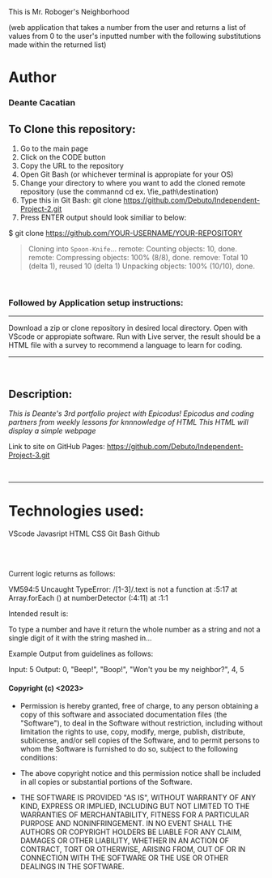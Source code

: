 This is Mr. Roboger's Neighborhood 

(web application that takes a number from the user and returns a list of values from 0 to the user's inputted number with the following substitutions made within the returned list)

# Author
### **Deante Cacatian**

## To Clone this repository:

1. Go to the main page
2. Click on the CODE button
3. Copy the URL to the repository
4. Open Git Bash (or whichever terminal is appropiate for your OS)
5. Change your directory to where you want to add the cloned remote repository (use the commannd cd ex. \fie_path\destination)
6. Type this in Git Bash: git clone https://github.com/Debuto/Independent-Project-2.git
7. Press ENTER output should look similiar to below:

$ git clone https://github.com/YOUR-USERNAME/YOUR-REPOSITORY
> Cloning into `Spoon-Knife`...
> remote: Counting objects: 10, done.
> remote: Compressing objects: 100% (8/8), done.
> remove: Total 10 (delta 1), reused 10 (delta 1)
> Unpacking objects: 100% (10/10), done.

<br>

### Followed by Application setup instructions: <br>

---

Download a zip or clone repository in desired local directory. Open with VScode or appropiate software. Run with Live server, the result should be a HTML file with a survey to recommend a language to learn for coding. 

--- 
<br>

## Description:
*This is Deante's 3rd portfolio project with Epicodus!
Epicodus and coding partners from weekly lessons for knnnowledge of HTML
This HTML will display a simple webpage*

Link to site on GitHub Pages: https://github.com/Debuto/Independent-Project-3.git

<br>

---

# Technologies used: 

VScode
Javasript
HTML
CSS
Git Bash
Github

<br><br>

Current logic returns as follows:

VM594:5 Uncaught TypeError: /[1-3]/.text is not a function
    at <anonymous>:5:17
    at Array.forEach (<anonymous>)
    at numberDetector (<anonymous>:4:11)
    at <anonymous>:1:1

Intended result is:

To type a number and have it return the whole number as a string and not a single digit of it with the string mashed in... 

Example Output from guidelines as follows:

Input: 5
Output: 0, "Beep!", "Boop!", "Won't you be my neighbor?", 4, 5

#### Copyright (c) <2023> <Deante Cacatian>

- Permission is hereby granted, free of charge, to any person obtaining a copy
of this software and associated documentation files (the "Software"), to deal
in the Software without restriction, including without limitation the rights
to use, copy, modify, merge, publish, distribute, sublicense, and/or sell
copies of the Software, and to permit persons to whom the Software is
furnished to do so, subject to the following conditions:

- The above copyright notice and this permission notice shall be included in all
copies or substantial portions of the Software.

- THE SOFTWARE IS PROVIDED "AS IS", WITHOUT WARRANTY OF ANY KIND, EXPRESS OR
IMPLIED, INCLUDING BUT NOT LIMITED TO THE WARRANTIES OF MERCHANTABILITY,
FITNESS FOR A PARTICULAR PURPOSE AND NONINFRINGEMENT. IN NO EVENT SHALL THE
AUTHORS OR COPYRIGHT HOLDERS BE LIABLE FOR ANY CLAIM, DAMAGES OR OTHER
LIABILITY, WHETHER IN AN ACTION OF CONTRACT, TORT OR OTHERWISE, ARISING FROM,
OUT OF OR IN CONNECTION WITH THE SOFTWARE OR THE USE OR OTHER DEALINGS IN THE
SOFTWARE.